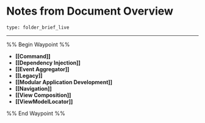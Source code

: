 # Notes from Document Overview
 
```ccard
type: folder_brief_live
```
 
--- 

%% Begin Waypoint %%
- **[[Command]]**
- **[[Dependency Injection]]**
- **[[Event Aggregator]]**
- **[[Legacy]]**
- **[[Modular Application Development]]**
- **[[Navigation]]**
- **[[View Composition]]**
- **[[ViewModelLocator]]**

%% End Waypoint %%